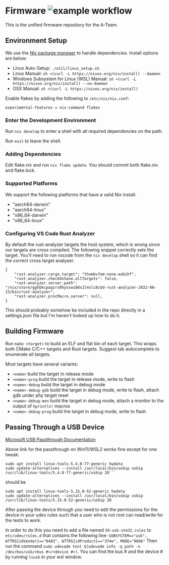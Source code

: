 # Firmware ![example workflow](https://github.com/SSL-A-Team/firmware/actions/workflows/CI.yml/badge.svg)

This is the unified firmware repository for the A-Team.

## Environment Setup

We use the [Nix package manager](https://nixos.org/) to handle dependencies. Install options are below:
- Linux Auto-Setup: `./util/linux_setup.sh`.
- Linux Manual: `sh <(curl -L https://nixos.org/nix/install) --daemon`
- Windows Subsystem for Linux (WSL) Manual: `sh <(curl -L https://nixos.org/nix/install) --no-daemon`
- OSX Manual: `sh <(curl -L https://nixos.org/nix/install)`

Enable flakes by adding the following to `/etc/nix/nix.conf`:
```
experimental-features = nix-command flakes
```

### Enter the Development Environment

Run `nix develop` to enter a shell with all required dependencies on the path.

Run `exit` to leave the shell.

### Adding Dependencies

Edit flake.nix and run `nix flake update`. You should commit both flake.nix and flake.lock.

### Supported Platforms

We support the following platforms that have a valid Nix install:
- "aarch64-darwin"
- "aarch64-linux"
- "x86\_64-darwin"
- "x86\_64-linux"

### Configuring VS Code Rust Analyzer 

By default the rust-analyzer targets the host system, which is wrong since our targets are cross compiled. The following snippet
correctly sets the target. You'll need to run vscode from the `nix develop` shell so it can find the correct cross target
analyser.

```
{
    "rust-analyzer.cargo.target": "thumbv7em-none-eabihf",
    "rust-analyzer.checkOnSave.allTargets": false,
    "rust-analyzer.server.path": "/nix/store/gghbkcpaqzrs0hysswi88s1l4slc8cbd-rust-analyzer-2022-06-13/bin/rust-analyzer",
    "rust-analyzer.procMacro.server": null,
}
```

This should probably somehow be included in the repo directly in a settings.json file but I'm haven't looked up how to do it.

## Building Firmware

Run `make <target>` to build an ELF and flat bin of each target. This wraps both CMake C/C++ targets and Rust targets. Suggest tab autocomplete to enumerate all targets.

Most targets have several variants:
 - `<name>` build the target in release mode
 - `<name>-prog` build the target in release mode, write to flash
 - `<name>-debug` build the target in debug mode
 - `<name>-debug-gdb` build the target in debug mode, write to flash, attach gdb under phy target reset
 - `<name>-debug-mon` build the target in debug mode, attach a monitor to the output of `hprintln!` macros
 - `<name>-debug-prog` build the target in debug mode, write to flash

## Passing Through a USB Device

[Microsoft USB Passthrough Documentation](https://learn.microsoft.com/en-us/windows/wsl/connect-usb)

Above link for the passthrough on Win11/WSL2 works fine except for one tweak:
```
sudo apt install linux-tools-5.4.0-77-generic hwdata
sudo update-alternatives --install /usr/local/bin/usbip usbip /usr/lib/linux-tools/5.4.0-77-generic/usbip 20```
```

should be

```
sudo apt install linux-tools-5.15.0-52-generic hwdata
sudo update-alternatives --install /usr/local/bin/usbip usbip /usr/lib/linux-tools/5.15.0-52-generic/usbip 20
```

After passing the device through you need to edit the permissions for the device in your udev rules such that a user who is not root can read/write for the tests to work.

In order to do this you need to add a file named `50-usb-stm32.rules` to `etc/udev/rules.d` that contains the following line:
`SUBSYSTEM=="usb", ATTRS{idVendor}=="0483", ATTRS{idProduct}=="374e", MODE="0666"`
Then run the command `sudo udevadm test $(udevadm info -q path -n /dev/bus/usb/<bus #>/<device #>)`. You can find the bus # and the device # by running `lsusb` in your wsl window.
